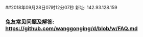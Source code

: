 ##2018年09月28日07时12分07秒 新址: 142.93.128.159
### 兔友常见问题及解答: https://github.com/wanggonging/d/blob/w/FAQ.md
